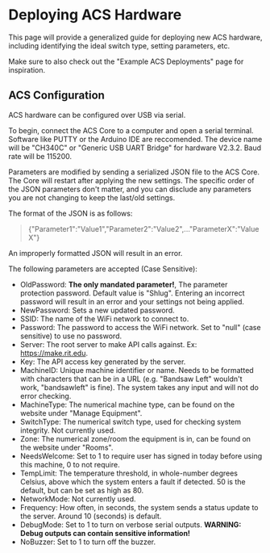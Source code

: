 # Deploying ACS Hardware

This page will provide a generalized guide for deploying new ACS hardware, including identifying the ideal switch type, setting parameters, etc.

Make sure to also check out the "Example ACS Deployments" page for inspiration.

## ACS Configuration

ACS hardware can be configured over USB via serial. 

To begin, connect the ACS Core to a computer and open a serial terminal. Software like PUTTY or the Arduino IDE are reccomended. The device name will be "CH340C" or "Generic USB UART Bridge" for hardware V2.3.2. Baud rate will be 115200.

Parameters are modified by sending a serialized JSON file to the ACS Core. The Core will restart after applying the new settings. The specific order of the JSON parameters don't matter, and you can disclude any parameters you are not changing to keep the last/old settings.

The format of the JSON is as follows:

> {"Parameter1":"Value1","Parameter2":"Value2",..."ParameterX":"ValueX"}

An improperly formatted JSON will result in an error.

The following parameters are accepted (Case Sensitive):
* OldPassword: **The only mandated parameter!**, The parameter protection password. Default value is "Shlug". Entering an incorrect password will result in an error and your settings not being applied.
* NewPassword: Sets a new updated password.
* SSID: The name of the WiFi network to connect to.
* Password: The password to access the WiFi network. Set to "null" (case sensitive) to use no password.
* Server: The root server to make API calls against. Ex: https://make.rit.edu.
* Key: The API access key generated by the server.
* MachineID: Unique machine identifier or name. Needs to be formatted with characters that can be in a URL (e.g. "Bandsaw Left" wouldn't work, "bandsawleft" is fine). The system takes any input and will not do error checking.
* MachineType: The numerical machine type, can be found on the website under "Manage Equipment".
* SwitchType: The numerical switch type, used for checking system integrity. Not currently used.
* Zone: The numerical zone/room the equipment is in, can be found on the website under "Rooms".
* NeedsWelcome: Set to 1 to require user has signed in today before using this machine, 0 to not require.
* TempLimit: The temperature threshold, in whole-number degrees Celsius, above which the system enters a fault if detected. 50 is the default, but can be set as high as 80.
* NetworkMode: Not currently used.
* Frequency: How often, in seconds, the system sends a status update to the server. Around 10 (seconds) is default.
* DebugMode: Set to 1 to turn on verbose serial outputs. **WARNING: Debug outputs can contain sensitive information!**
* NoBuzzer: Set to 1 to turn off the buzzer.
